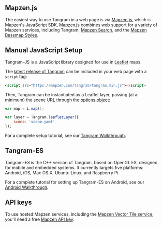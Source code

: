 ## Mapzen.js

The easiest way to use Tangram in a web page is via [Mapzen.js](https://mapzen.com/documentation/mapzen-js/), which is Mapzen's JavaScript SDK. Mapzen.js combines web support for a variety of Mapzen services, including Tangram, [Mapzen Search](https://mapzen.com/products/search/), and the [Mapzen Basemap Styles](https://mapzen.com/documentation/cartography/styles/).

## Manual JavaScript Setup

Tangram-JS is a JavaScript library designed for use in [Leaflet](http://leaflet.org) maps.

The [latest release of Tangram](github.com/tangrams/tangram/releases) can be included in your web page with a `script` tag:

```html
<script src="https://mapzen.com/tangram/tangram.min.js"></script>
```

Then, Tangram can be instantiated as a Leaflet layer, passing (at a minimum) the scene URL through the [options object](Tangram-Overview/#leaflet-options):

```javascript
var map = L.map();

var layer = Tangram.leafletLayer({
    scene: 'scene.yaml'
});
```

For a complete setup tutorial, see our [Tangram Walkthrough](walkthrough.md).

## Tangram-ES

Tangram-ES is the C++ version of Tangram, based on OpenGL ES, designed for mobile and embedded systems. It currently targets five platforms: Android, iOS, Mac OS X, Ubuntu Linux, and Raspberry Pi.

For a complete tutorial for setting up Tangram-ES on Android, see our [Android Walkthrough](android-walkthrough.md).

## API keys

To use hosted Mapzen services, including the [Mapzen Vector Tile service](https://mapzen.com/projects/vector-tiles/), you'll need a free [Mapzen API key](https://mapzen.com/developers/).

